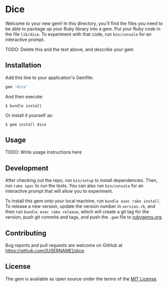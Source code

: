 # Dice

Welcome to your new gem! In this directory, you'll find the files you need to be able to package up your Ruby library into a gem. Put your Ruby code in the file `lib/dice`. To experiment with that code, run `bin/console` for an interactive prompt.

TODO: Delete this and the text above, and describe your gem

## Installation

Add this line to your application's Gemfile:

```ruby
gem 'dice'
```

And then execute:

    $ bundle install

Or install it yourself as:

    $ gem install dice

## Usage

TODO: Write usage instructions here

## Development

After checking out the repo, run `bin/setup` to install dependencies. Then, run `rake spec` to run the tests. You can also run `bin/console` for an interactive prompt that will allow you to experiment.

To install this gem onto your local machine, run `bundle exec rake install`. To release a new version, update the version number in `version.rb`, and then run `bundle exec rake release`, which will create a git tag for the version, push git commits and tags, and push the `.gem` file to [rubygems.org](https://rubygems.org).

## Contributing

Bug reports and pull requests are welcome on GitHub at https://github.com/[USERNAME]/dice.


## License

The gem is available as open source under the terms of the [MIT License](https://opensource.org/licenses/MIT).
